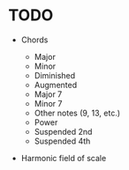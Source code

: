 # TODO

- Chords
  - Major
  - Minor
  - Diminished
  - Augmented 
  - Major 7
  - Minor 7
  - Other notes (9, 13, etc.)
  - Power
  - Suspended 2nd
  - Suspended 4th

- Harmonic field of scale
